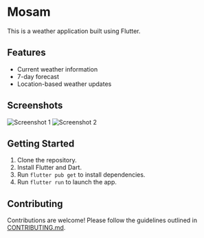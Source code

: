 # Mosam

This is a weather application built using Flutter.

## Features

- Current weather information
- 7-day forecast
- Location-based weather updates


## Screenshots

![Screenshot 1](/screenshots/screenshot1.png)
![Screenshot 2](/screenshots/screenshot2.png)

## Getting Started

1. Clone the repository.
2. Install Flutter and Dart.
3. Run `flutter pub get` to install dependencies.
4. Run `flutter run` to launch the app.

## Contributing

Contributions are welcome! Please follow the guidelines outlined in [CONTRIBUTING.md](/CONTRIBUTING.md).